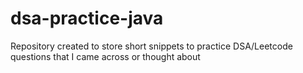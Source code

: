 # dsa-practice-java
Repository created to store short snippets to practice DSA/Leetcode questions that I came across or thought about
